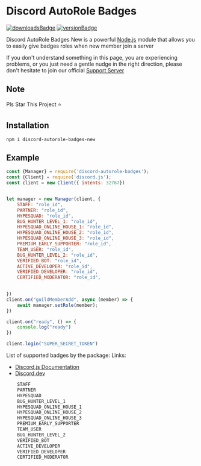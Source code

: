 # Discord AutoRole Badges

[![downloadsBadge](https://img.shields.io/npm/dt/discord-autorole-badges?style=for-the-badge)](https://npmjs.com/discord-autorole-badges)
[![versionBadge](https://img.shields.io/npm/v/discord-autorole-badges?style=for-the-badge)](https://npmjs.com/discord-autorole-badges)

Discord AutoRole Badges New is a powerful [Node.js](https://nodejs.org) module that allows you to easily give badges roles when new member join a server

If you don't understand something in this page, you are experiencing problems, or you just need a gentle
nudge in the right direction, please don't hesitate to join our official [Support Server](https://discord.gg/QAcAksjZmC)

## Note 
Pls Star This Project ⭐️
## Installation

```
npm i discord-autorole-badges-new
```

## Example
```js
const {Manager} = require('discord-autorole-badges');
const {Client} = require('discord.js');
const client = new Client({ intents: 32767})


let manager = new Manager(client, {
    STAFF: "role_id",
    PARTNER: "role_id",
    HYPESQUAD: "role_id",
    BUG_HUNTER_LEVEL_1: "role_id",
    HYPESQUAD_ONLINE_HOUSE_1: "role_id",
    HYPESQUAD_ONLINE_HOUSE_2: "role_id",
    HYPESQUAD_ONLINE_HOUSE_3: "role_id",
    PREMIUM_EARLY_SUPPORTER: "role_id",
    TEAM_USER: "role_id",
    BUG_HUNTER_LEVEL_2: "role_id",
    VERIFIED_BOT: "role_id",
    ACTIVE_DEVELOPER: "role_id",
    VERIFIED_DEVELOPER: "role_id",
    CERTIFIED_MODERATOR: "role_id",
    

})
client.on("guildMemberAdd", async (member) => {
    await manager.setRole(member);
})

client.on("ready", () => {
    console.log("ready")
})

client.login("SUPER_SECRET_TOKEN")
```

List of supported badges by the package: 
Links: 
* [Discord.js Documentation](https://discord.js.org/#/docs/main/stable/class/UserFlags?scrollTo=s-FLAGS)
* [Discord.dev](https://discord.com/developers/docs/resources/user#user-object-user-flags)
```js
    STAFF
    PARTNER
    HYPESQUAD
    BUG_HUNTER_LEVEL_1
    HYPESQUAD_ONLINE_HOUSE_1
    HYPESQUAD_ONLINE_HOUSE_2
    HYPESQUAD_ONLINE_HOUSE_3
    PREMIUM_EARLY_SUPPORTER
    TEAM_USER
    BUG_HUNTER_LEVEL_2
    VERIFIED_BOT
    ACTIVE_DEVELOPER
    VERIFIED_DEVELOPER
    CERTIFIED_MODERATOR
```
